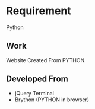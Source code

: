 # Requirement

Python

## Work
Website Created From PYTHON.

## Developed From 

- jQuery Terminal
- Brython (PYTHON in browser)
